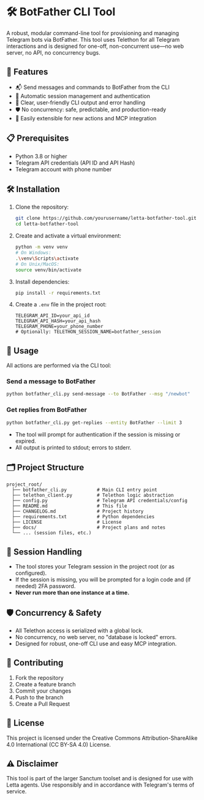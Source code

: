 # 🛠️ BotFather CLI Tool

A robust, modular command-line tool for provisioning and managing Telegram bots via BotFather. This tool uses Telethon for all Telegram interactions and is designed for one-off, non-concurrent use—no web server, no API, no concurrency bugs.

## 🚀 Features

- 📬 Send messages and commands to BotFather from the CLI
- 🔄 Automatic session management and authentication
- 📝 Clear, user-friendly CLI output and error handling
- 🛡️ No concurrency: safe, predictable, and production-ready
- 🧩 Easily extensible for new actions and MCP integration

## 📋 Prerequisites

- Python 3.8 or higher
- Telegram API credentials (API ID and API Hash)
- Telegram account with phone number

## 🛠️ Installation

1. Clone the repository:
   ```bash
   git clone https://github.com/yourusername/letta-botfather-tool.git
   cd letta-botfather-tool
   ```

2. Create and activate a virtual environment:
   ```bash
   python -m venv venv
   # On Windows:
   .\venv\Scripts\activate
   # On Unix/MacOS:
   source venv/bin/activate
   ```

3. Install dependencies:
   ```bash
   pip install -r requirements.txt
   ```

4. Create a `.env` file in the project root:
   ```env
   TELEGRAM_API_ID=your_api_id
   TELEGRAM_API_HASH=your_api_hash
   TELEGRAM_PHONE=your_phone_number
   # Optionally: TELETHON_SESSION_NAME=botfather_session
   ```

## 🚀 Usage

All actions are performed via the CLI tool:

### Send a message to BotFather
```bash
python botfather_cli.py send-message --to BotFather --msg "/newbot"
```

### Get replies from BotFather
```bash
python botfather_cli.py get-replies --entity BotFather --limit 3
```

- The tool will prompt for authentication if the session is missing or expired.
- All output is printed to stdout; errors to stderr.

## 🗂️ Project Structure
```
project_root/
  ├── botfather_cli.py           # Main CLI entry point
  ├── telethon_client.py         # Telethon logic abstraction
  ├── config.py                  # Telegram API credentials/config
  ├── README.md                  # This file
  ├── CHANGELOG.md               # Project history
  ├── requirements.txt           # Python dependencies
  ├── LICENSE                    # License
  ├── docs/                      # Project plans and notes
  └── ... (session files, etc.)
```

## 📝 Session Handling
- The tool stores your Telegram session in the project root (or as configured).
- If the session is missing, you will be prompted for a login code and (if needed) 2FA password.
- **Never run more than one instance at a time.**

## 🛡️ Concurrency & Safety
- All Telethon access is serialized with a global lock.
- No concurrency, no web server, no "database is locked" errors.
- Designed for robust, one-off CLI use and easy MCP integration.

## 🤝 Contributing
1. Fork the repository
2. Create a feature branch
3. Commit your changes
4. Push to the branch
5. Create a Pull Request

## 📄 License

This project is licensed under the Creative Commons Attribution-ShareAlike 4.0 International (CC BY-SA 4.0) License.

## ⚠️ Disclaimer

This tool is part of the larger Sanctum toolset and is designed for use with Letta agents. Use responsibly and in accordance with Telegram's terms of service.
